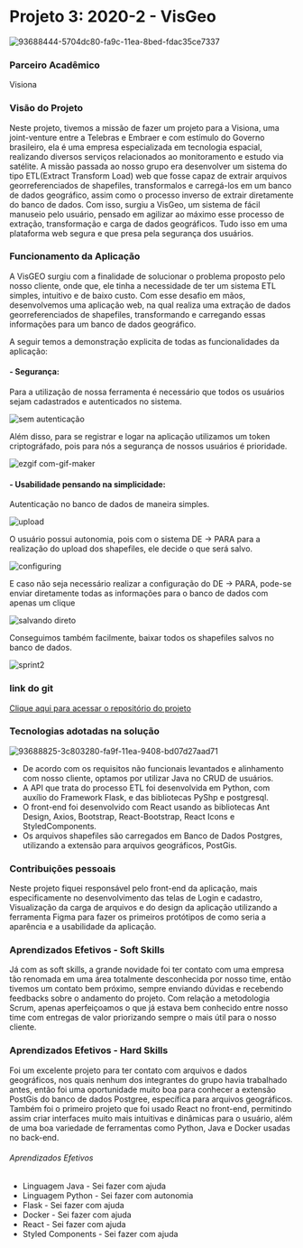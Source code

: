 # Projeto 3: 2020-2 - VisGeo
![93688444-5704dc80-fa9c-11ea-8bed-fdac35ce7337](https://user-images.githubusercontent.com/56441318/138171757-052e48af-3a19-4e94-80d7-4174e54ae5a3.png)

### Parceiro Acadêmico
Visiona

### Visão do Projeto 
Neste projeto, tivemos a missão de fazer um projeto para a Visiona, uma joint-venture entre a Telebras e Embraer e com estímulo do Governo brasileiro, ela é uma empresa especializada em tecnologia espacial, realizando diversos serviços relacionados ao monitoramento e estudo via satélite.
A missão passada ao nosso grupo era desenvolver um sistema do tipo ETL(Extract Transform Load) web que fosse capaz de extrair arquivos georreferenciados de shapefiles, transformalos e carregá-los em um banco de dados geográfico, assim como o processo inverso de extrair diretamente do banco de dados.
Com isso, surgiu a VisGeo, um sistema de fácil manuseio pelo usuário, pensado em agilizar ao máximo esse processo de extração, transformação e carga de dados geográficos. Tudo isso em uma plataforma web segura e que presa pela segurança dos usuários.

### Funcionamento da Aplicação
A VisGEO surgiu com a finalidade de solucionar o problema proposto pelo nosso cliente, onde que, ele tinha a necessidade de ter um sistema ETL simples, intuitivo e de baixo custo. Com esse desafio em mãos, desenvolvemos uma aplicação web, na qual realiza uma extração de dados georreferenciados de shapefiles, transformando e carregando essas informações para um banco de dados geográfico.

A seguir temos a demonstração explicita de todas as funcionalidades da aplicação:

#### - Segurança:

Para a utilização de nossa ferramenta é necessário que todos os usuários sejam cadastrados e autenticados no sistema. 

![sem autenticação](https://user-images.githubusercontent.com/56441371/98485237-b3aa8b00-21f3-11eb-8004-bbd61514c6ef.gif)

Além disso, para se registrar e logar na aplicação utilizamos um token criptográfado, pois para nós a segurança de nossos usuários é prioridade.

![ezgif com-gif-maker](https://user-images.githubusercontent.com/56441371/98485048-70035180-21f2-11eb-909e-3cec1c97d671.gif)

#### - Usabilidade pensando na simplicidade:

Autenticação no banco de dados de maneira simples.

![upload](https://user-images.githubusercontent.com/55189046/93727271-ca881600-fb90-11ea-9664-bf09c9b0bae2.gif)

O usuário possui autonomia, pois com o sistema DE → PARA para a realização do upload dos shapefiles, ele decide o que será salvo.

![configuring](https://user-images.githubusercontent.com/55189046/93727270-c9ef7f80-fb90-11ea-83e5-c96e0ae2a0bc.gif)

E caso não seja necessário realizar a configuração do DE → PARA, pode-se enviar diretamente todas as informações para o banco de dados com apenas um clique

![salvando direto](https://user-images.githubusercontent.com/56441371/98487551-5964f680-2202-11eb-9386-2806fc1c0167.gif)

Conseguimos também facilmente, baixar todos os shapefiles salvos no banco de dados.

![sprint2](https://user-images.githubusercontent.com/56457600/100559745-7e450a80-3292-11eb-816b-b1cfe497f6ea.gif)


### link do git

[Clique aqui para acessar o repositório do projeto](https://github.com/justhenrique/VisGeo-ETL)

### Tecnologias adotadas na solução
![93688825-3c803280-fa9f-11ea-9408-bd07d27aad71](https://user-images.githubusercontent.com/56441318/138166339-caf4fded-d7d7-4bfb-a330-84ea3d9f594d.png)

- De acordo com os requisitos não funcionais levantados e alinhamento com nosso cliente, optamos por utilizar Java no CRUD de usuários.
- A API que trata do processo ETL foi desenvolvida em Python, com auxílio do Framework Flask, e das bibliotecas PyShp e postgresql.
- O front-end foi desenvolvido com React usando as bibliotecas Ant Design, Axios, Bootstrap, React-Bootstrap, React Icons e StyledComponents.
- Os arquivos shapefiles são carregados em Banco de Dados Postgres, utilizando a extensão para arquivos geográficos, PostGis.

### Contribuições pessoais 
Neste projeto fiquei responsável pelo front-end da aplicação, mais especificamente no desenvolvimento das telas de Login e cadastro, Visualização da carga de arquivos e do design  da aplicação utilizando a ferramenta Figma para fazer os primeiros protótipos de como seria a aparência e a usabilidade da aplicação.


### Aprendizados Efetivos - Soft Skills
Já com as soft skills, a grande novidade foi ter contato com uma empresa tão renomada em uma área totalmente desconhecida por nosso time, então tivemos um contato bem próximo, sempre enviando dúvidas e recebendo feedbacks sobre o andamento do projeto. Com relação a metodologia Scrum, apenas aperfeiçoamos o que já estava bem conhecido entre nosso time com entregas de valor priorizando sempre o mais útil para o nosso cliente.

### Aprendizados Efetivos - Hard Skills
Foi um excelente projeto para ter contato com arquivos e dados geográficos, nos quais nenhum dos integrantes do grupo havia trabalhado antes, então foi uma oportunidade muito boa para conhecer a extensão PostGis do banco de dados Postgree, específica para arquivos geográficos. Também foi o primeiro projeto que foi usado React no front-end, permitindo assim criar interfaces muito mais intuitivas e dinâmicas para o usuário, além de uma boa variedade de ferramentas como Python, Java e Docker usadas no back-end.

###### Aprendizados Efetivos
- Linguagem Java - Sei fazer com ajuda
- Linguagem Python - Sei fazer com autonomia
- Flask - Sei fazer com ajuda
- Docker - Sei fazer com ajuda
- React - Sei fazer com ajuda
- Styled Components - Sei fazer com ajuda
